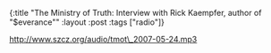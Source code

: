 {:title "The Ministry of Truth: Interview with Rick Kaempfer, author of \"$everance\""
:layout :post
:tags  ["radio"]}

<http://www.szcz.org/audio/tmot\_2007-05-24.mp3>


